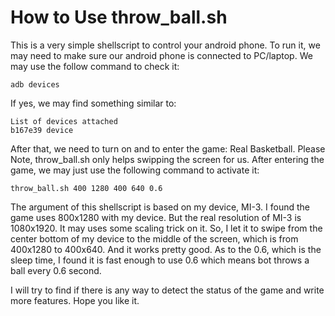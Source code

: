 
How to Use throw_ball.sh
============================

This is a very simple shellscript to control your android phone. To run it, we
may need to make sure our android phone is connected to PC/laptop. We may use
the follow command to check it:

```
adb devices
```

If yes, we may find something similar to:

```
List of devices attached 
b167e39 device
```

After that, we need to turn on and to enter the game: Real Basketball. Please
Note, throw_ball.sh only helps swipping the screen for us. After entering the
game, we may just use the following command to activate it:

```
throw_ball.sh 400 1280 400 640 0.6
```

The argument of this shellscript is based on my device, MI-3. I found the game
uses 800x1280 with my device. But the real resolution of MI-3 is 1080x1920. It
may uses some scaling trick on it. So, I let it to swipe from the center bottom
of my device to the middle of the screen, which is from 400x1280 to 400x640. And
it works pretty good. As to the 0.6, which is the sleep time, I found it is fast
enough to use 0.6 which means bot throws a ball every 0.6 second.

I will try to find if there is any way to detect the status of the game and
write more features. Hope you like it.
